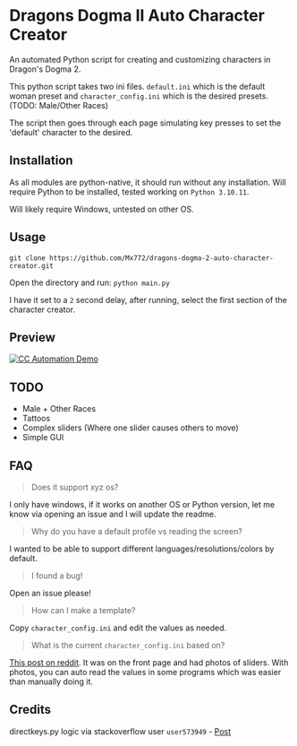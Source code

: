 # Dragons Dogma II Auto Character Creator
An automated Python script for creating and customizing characters in Dragon's Dogma 2. 

This python script takes two ini files. 
`default.ini` which is the default woman preset and `character_config.ini` which is the desired presets. 
(TODO: Male/Other Races) 

The script then goes through each page simulating key presses to set the 'default' character to the desired. 

## Installation
As all modules are python-native, it should run without any installation. 
Will require Python to be installed, tested working on `Python 3.10.11`.

Will likely require Windows, untested on other OS.

## Usage

`git clone https://github.com/Mx772/dragons-dogma-2-auto-character-creator.git`

Open the directory and run:
`python main.py`

I have it set to a `2` second delay, after running, select the first section of the character creator.


## Preview

[![CC Automation Demo](https://i.imgur.com/pplvcjh.gif)](https://imgur.com/UJTYH12)

## TODO

- Male + Other Races
- Tattoos
- Complex sliders (Where one slider causes others to move)
- Simple GUI

## FAQ

> Does it support xyz os?

I only have windows, if it works on another OS or Python version, let me know via opening an issue and I will update the readme.

> Why do you have a default profile vs reading the screen?

I wanted to be able to support different languages/resolutions/colors by default.

> I found a bug!

Open an issue please!

> How can I make a template?

Copy `character_config.ini` and edit the values as needed. 

> What is the current `character_config.ini` based on?

[This post on reddit](https://www.reddit.com/r/fashiondogma/comments/1bgyw62/asian_girl/). It was on the front page and had photos of sliders. With photos, you can auto read the values in some programs which was easier than manually doing it. 

## Credits
directkeys.py logic via stackoverflow user `user573949` - [Post](http://stackoverflow.com/questions/14489013/simulate-python-keypresses-for-controlling-a-game)
